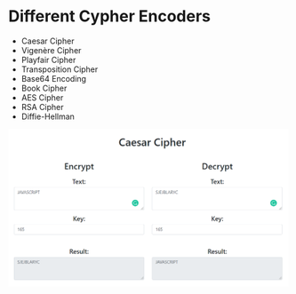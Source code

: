 # Different Cypher Encoders

- Caesar Cipher
- Vigenère Cipher
- Playfair Cipher
- Transposition Cipher
- Base64 Encoding
- Book Cipher
- AES Cipher
- RSA Cipher
- Diffie-Hellman

<img src="img/example-screenshot.png">
